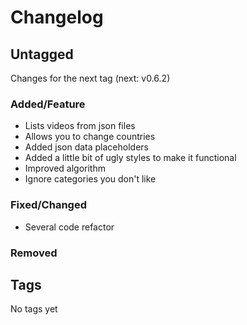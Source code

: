 # Changelog

## Untagged

Changes for the next tag (next: v0.6.2)

### Added/Feature

- Lists videos from json files
- Allows you to change countries
- Added json data placeholders
- Added a little bit of ugly styles to make it functional
- Improved algorithm
- Ignore categories you don't like

### Fixed/Changed

- Several code refactor

### Removed

## Tags

No tags yet
